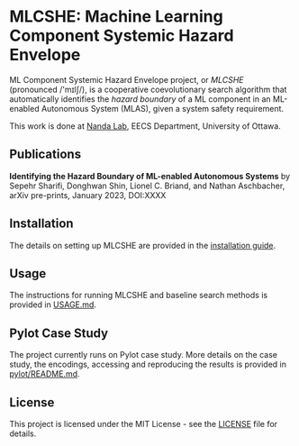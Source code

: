 # MLCSHE: Machine Learning Component Systemic Hazard Envelope

ML Component Systemic Hazard Envelope project, or *MLCSHE* (pronounced /'mɪlʃ/), is a cooperative coevolutionary search algorithm that automatically identifies the *hazard boundary* of a ML component in an ML-enabled Autonomous System (MLAS), given a system safety requirement.

This work is done at [Nanda Lab](https://www.nanda-lab.ca/), EECS Department, University of Ottawa.

## Publications

__Identifying the Hazard Boundary of ML-enabled Autonomous Systems__ by Sepehr Sharifi, Donghwan Shin, Lionel C. Briand, and Nathan Aschbacher, arXiv pre-prints, January 2023, DOI:XXXX

## Installation

The details on setting up MLCSHE are provided in the [installation guide](INSTALL.md).

## Usage

The instructions for running MLCSHE and baseline search methods is provided in [USAGE.md](USAGE.md).

## Pylot Case Study

The project currently runs on Pylot case study. More details on the case study, the encodings, accessing and reproducing the results is provided in [pylot/README.md](pylot/README.md).

## License

This project is licensed under the MIT License - see the [LICENSE](LICENSE) file for details.
